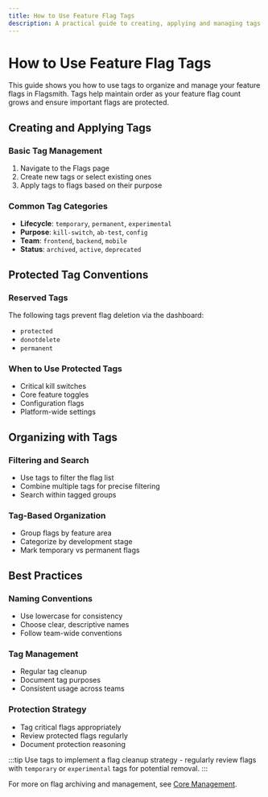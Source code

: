 ```yaml
---
title: How to Use Feature Flag Tags
description: A practical guide to creating, applying and managing tags for feature flags
---
```


# How to Use Feature Flag Tags

This guide shows you how to use tags to organize and manage your feature flags in Flagsmith. Tags help maintain order as your feature flag count grows and ensure important flags are protected.

## Creating and Applying Tags

### Basic Tag Management
1. Navigate to the Flags page
2. Create new tags or select existing ones
3. Apply tags to flags based on their purpose

### Common Tag Categories
- **Lifecycle**: `temporary`, `permanent`, `experimental`
- **Purpose**: `kill-switch`, `ab-test`, `config`
- **Team**: `frontend`, `backend`, `mobile`
- **Status**: `archived`, `active`, `deprecated`

## Protected Tag Conventions

### Reserved Tags
The following tags prevent flag deletion via the dashboard:
- `protected`
- `donotdelete`
- `permanent`

### When to Use Protected Tags
- Critical kill switches
- Core feature toggles
- Configuration flags
- Platform-wide settings

## Organizing with Tags

### Filtering and Search
- Use tags to filter the flag list
- Combine multiple tags for precise filtering
- Search within tagged groups

### Tag-Based Organization
- Group flags by feature area
- Categorize by development stage
- Mark temporary vs permanent flags

## Best Practices

### Naming Conventions
- Use lowercase for consistency
- Choose clear, descriptive names
- Follow team-wide conventions

### Tag Management
- Regular tag cleanup
- Document tag purposes
- Consistent usage across teams

### Protection Strategy
- Tag critical flags appropriately
- Review protected flags regularly
- Document protection reasoning

:::tip
Use tags to implement a flag cleanup strategy - regularly review flags with `temporary` or `experimental` tags for potential removal.
:::

For more on flag archiving and management, see [Core Management](./core-management).